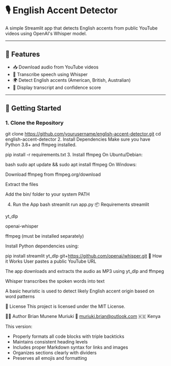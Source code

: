 # 🎙️ English Accent Detector

A simple Streamlit app that detects English accents from public YouTube videos using OpenAI's Whisper model.

---

## 🔧 Features

- 📥 Download audio from YouTube videos
- 🧠 Transcribe speech using Whisper
- 🌍 Detect English accents (American, British, Australian)
- 📃 Display transcript and confidence score

---

## 🚀 Getting Started

### 1. Clone the Repository


git clone https://github.com/yourusername/english-accent-detector.git
cd english-accent-detector
2. Install Dependencies
Make sure you have Python 3.8+ and ffmpeg installed.


pip install -r requirements.txt
3. Install ffmpeg
On Ubuntu/Debian:

bash
sudo apt update && sudo apt install ffmpeg
On Windows:

Download ffmpeg from ffmpeg.org/download

Extract the files

Add the bin/ folder to your system PATH

4. Run the App
bash
streamlit run app.py
📦 Requirements
streamlit

yt_dlp

openai-whisper

ffmpeg (must be installed separately)

Install Python dependencies using:


pip install streamlit yt_dlp git+https://github.com/openai/whisper.git
🧠 How it Works
User pastes a public YouTube URL

The app downloads and extracts the audio as MP3 using yt_dlp and ffmpeg

Whisper transcribes the spoken words into text

A basic heuristic is used to detect likely English accent origin based on word patterns

📝 License
This project is licensed under the MIT License.

🙋‍♂️ Author
Brian Munene Muriuki
📧 muriuki.brian@outlook.com
🇰🇪 Kenya


This version:
- Properly formats all code blocks with triple backticks
- Maintains consistent heading levels
- Includes proper Markdown syntax for links and images
- Organizes sections clearly with dividers
- Preserves all emojis and formatting

